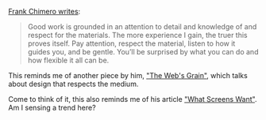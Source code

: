 [Frank Chimero writes](https://frankchimero.com/blog/2017/super-hi-foreword/):
> Good work is grounded in an attention to detail and knowledge of and respect for the materials. The more experience I gain, the truer this proves itself. Pay attention, respect the material, listen to how it guides you, and be gentle. You’ll be surprised by what you can do and how flexible it all can be.

This reminds me of another piece by him, ["The Web's Grain"](https://frankchimero.com/writing/the-webs-grain/), which talks about design that respects the medium.

Come to think of it, this also reminds me of his article ["What Screens Want"](https://frankchimero.com/writing/what-screens-want/). Am I sensing a trend here?